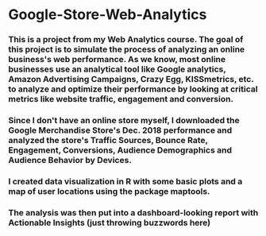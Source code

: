 # Google-Store-Web-Analytics

### This is a project from my Web Analytics course. The goal of this project is to simulate the process of analyzing an online business's web performance. As we know, most online businesses use an analytical tool like Google analytics, Amazon Advertising Campaigns, Crazy Egg, KISSmetrics, etc. to analyze and optimize their performance by looking at critical metrics like website traffic, engagement and conversion.

### Since I don't have an online store myself, I downloaded the Google Merchandise Store's Dec. 2018 performance and analyzed the store's Traffic Sources, Bounce Rate, Engagement, Conversions, Audience Demographics and Audience Behavior by Devices. 

### I created data visualization in R with some basic plots and a map of user locations using the package maptools.

### The analysis was then put into a dashboard-looking report with Actionable Insights (just throwing buzzwords here) 
